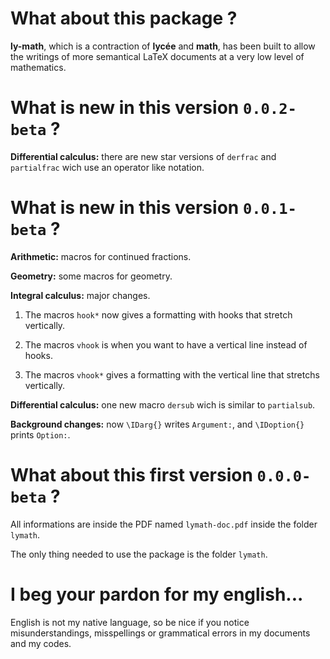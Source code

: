 What about this package  ?
==========================

**ly-math**, which is a contraction of **lycée** and **math**, has been built to allow the writings of more semantical LaTeX documents at a very low level of mathematics.


What is new in this version `0.0.2-beta` ?
============================================

**Differential calculus:** there are new star versions of ``derfrac`` and ``partialfrac`` wich use an operator like notation.


What is new in this version `0.0.1-beta` ?
============================================

**Arithmetic:** macros for continued fractions.


**Geometry:** some macros for geometry.


**Integral calculus:** major changes.

  1) The macros ``hook*`` now gives a formatting with hooks that stretch vertically.

  2) The macros ``vhook`` is when you want to have a vertical line instead of hooks.

  3) The macros ``vhook*`` gives a formatting with the vertical line that stretchs vertically.


**Differential calculus:** one new macro ``dersub`` wich is similar to ``partialsub``.


**Background changes:** now ``\IDarg{}`` writes ``Argument:``, and ``\IDoption{}`` prints ``Option:``.


What about this first version `0.0.0-beta` ?
============================================

All informations are inside the PDF named `lymath-doc.pdf` inside the folder `lymath`.

The only thing needed to use the package is the folder `lymath`.


I beg your pardon for my english...
===================================

English is not my native language, so be nice if you notice misunderstandings, misspellings or grammatical errors in my documents and my codes.
